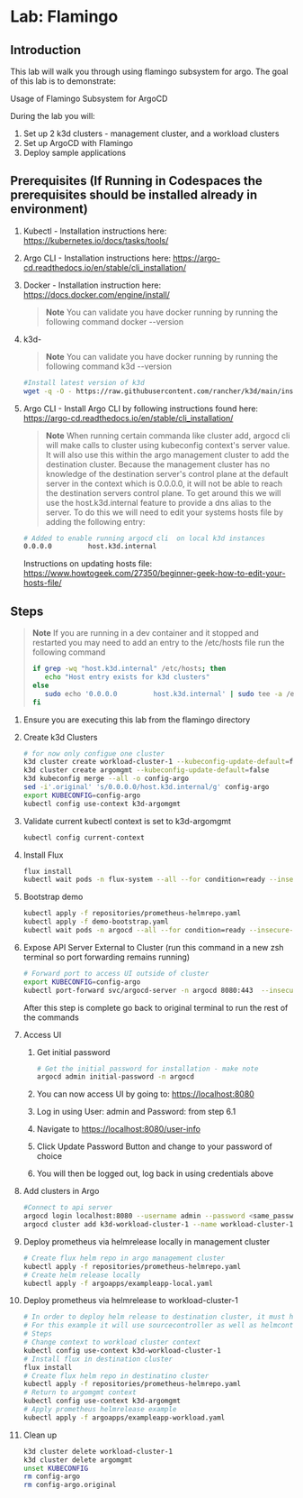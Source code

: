 # Lab: Flamingo

## Introduction

This lab will walk you through using flamingo subsystem for argo.  The goal of this lab is to demonstrate:

Usage of Flamingo Subsystem for ArgoCD

During the lab you will:

1. Set up 2 k3d clusters - management cluster, and a workload clusters
2. Set up ArgoCD with Flamingo
3. Deploy sample applications

## Prerequisites (If Running in Codespaces the prerequisites should be installed already in environment)

1. Kubectl - Installation instructions here: <https://kubernetes.io/docs/tasks/tools/>
2. Argo CLI - Installation instructions here: <https://argo-cd.readthedocs.io/en/stable/cli_installation/>
3. Docker - Installation instruction here: <https://docs.docker.com/engine/install/>
   > **Note**
   > You can validate you have docker running by running the following command
   > docker --version
4. k3d-
   > **Note**
   > You can validate you have docker running by running the following command
   > k3d --version

    ``` bash
    #Install latest version of k3d
    wget -q -O - https://raw.githubusercontent.com/rancher/k3d/main/install.sh | sudo bash
    ```

5. Argo CLI - Install Argo CLI by following instructions found here: <https://argo-cd.readthedocs.io/en/stable/cli_installation/>
   > **Note**
   > When running certain commanda like cluster add, argocd cli will make calls to cluster using kubeconfig context's server value.  It will also use this within the argo management cluster to add the destination cluster.  Because the management cluster has no knowledge of the destination server's control plane at the default server in the context which is 0.0.0.0, it will not be able to reach the destination servers control plane.  To get around this we will use the host.k3d.internal feature to provide a dns alias to the server.  To do this we will need to edit your systems hosts file by adding the following entry:  

   ``` bash
   # Added to enable running argocd cli  on local k3d instances
   0.0.0.0         host.k3d.internal
   ```

   Instructions on updating hosts file: <https://www.howtogeek.com/27350/beginner-geek-how-to-edit-your-hosts-file/>

## Steps

> **Note**
> If you are running in a dev container and it stopped and restarted you may need to add an entry to the /etc/hosts file run the following command
>
> ``` bash
> if grep -wq "host.k3d.internal" /etc/hosts; then 
>    echo "Host entry exists for k3d clusters" 
> else 
>    sudo echo '0.0.0.0         host.k3d.internal' | sudo tee -a /etc/hosts
> fi
> ```

1. Ensure you are executing this lab from the flamingo directory

2. Create k3d Clusters

    ``` bash
    # for now only configue one cluster
    k3d cluster create workload-cluster-1 --kubeconfig-update-default=false
    k3d cluster create argomgmt --kubeconfig-update-default=false
    k3d kubeconfig merge --all -o config-argo
    sed -i'.original' 's/0.0.0.0/host.k3d.internal/g' config-argo
    export KUBECONFIG=config-argo
    kubectl config use-context k3d-argomgmt 
    ```

3. Validate current kubectl context is set to k3d-argomgmt

    ``` bash
    kubectl config current-context
    ```

4. Install Flux

    ``` bash
    flux install
    kubectl wait pods -n flux-system --all --for condition=ready --insecure-skip-tls-verify
    ```

5. Bootstrap demo

    ``` bash
    kubectl apply -f repositories/prometheus-helmrepo.yaml
    kubectl apply -f demo-bootstrap.yaml
    kubectl wait pods -n argocd --all --for condition=ready --insecure-skip-tls-verify
    ```

6. Expose API Server External to Cluster (run this command in a new zsh terminal so port forwarding remains running)

    ``` bash
    # Forward port to access UI outside of cluster
    export KUBECONFIG=config-argo
    kubectl port-forward svc/argocd-server -n argocd 8080:443  --insecure-skip-tls-verify
    ```

    After this step is complete go back to original terminal to run the rest of the commands

7. Access UI

    1. Get initial password

        ``` bash
        # Get the initial password for installation - make note
        argocd admin initial-password -n argocd
        ````

    2. You can now access UI by going to: <https://localhost:8080>
    3. Log in using User: admin and Password: from step 6.1
    4. Navigate to <https://localhost:8080/user-info>
    5. Click Update Password Button and change to your password of choice
    6. You will then be logged out, log back in using credentials above

8. Add clusters in Argo

    ``` bash
    #Connect to api server 
    argocd login localhost:8080 --username admin --password <same_password_used_in_ui>
    argocd cluster add k3d-workload-cluster-1 --name workload-cluster-1 --insecure
    ```

9. Deploy prometheus via helmrelease locally in management cluster

    ``` bash
    # Create flux helm repo in argo management cluster
    kubectl apply -f repositories/prometheus-helmrepo.yaml
    # Create helm release locally
    kubectl apply -f argoapps/exampleapp-local.yaml
    ```

10. Deploy prometheus via helmrelease to workload-cluster-1

    ``` bash
    # In order to deploy helm release to destination cluster, it must have the flux controllers running locally
    # For this example it will use sourcecontroller as well as helmcontroller
    # Steps
    # Change context to workload cluster context 
    kubectl config use-context k3d-workload-cluster-1
    # Install flux in destination cluster
    flux install
    # Create flux helm repo in destinatino cluster
    kubectl apply -f repositories/prometheus-helmrepo.yaml
    # Return to argomgmt context
    kubectl config use-context k3d-argomgmt
    # Apply prometheus helmrelease example
    kubectl apply -f argoapps/exampleapp-workload.yaml
    ```

11. Clean up

    ``` bash
    k3d cluster delete workload-cluster-1
    k3d cluster delete argomgmt
    unset KUBECONFIG
    rm config-argo
    rm config-argo.original
    ```
